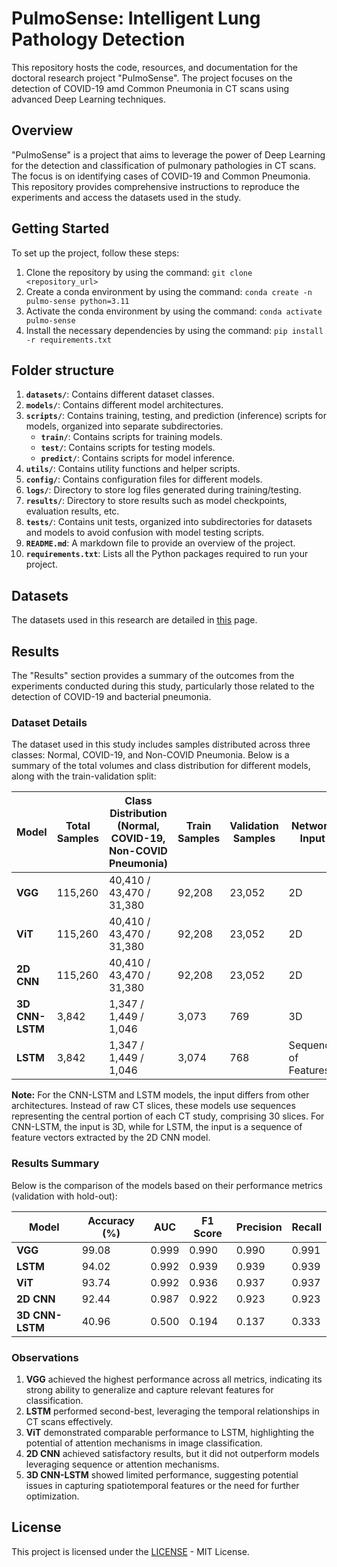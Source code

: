 # PulmoSense: Intelligent Lung Pathology Detection

This repository hosts the code, resources, and documentation for the doctoral research project "PulmoSense". The project focuses on the detection of COVID-19 amd Common Pneumonia in CT scans using advanced Deep Learning techniques.

## Overview

"PulmoSense" is a project that aims to leverage the power of Deep Learning for the detection and classification of pulmonary pathologies in CT scans. The focus is on identifying cases of COVID-19 and Common Pneumonia. This repository provides comprehensive instructions to reproduce the experiments and access the datasets used in the study.

## Getting Started

To set up the project, follow these steps:

1. Clone the repository by using the command: `git clone <repository_url>`
2. Create a conda environment by using the command: `conda create -n pulmo-sense python=3.11`
3. Activate the conda environment by using the command: `conda activate pulmo-sense`
4. Install the necessary dependencies by using the command: `pip install -r requirements.txt`

## Folder structure

1. **`datasets/`**: Contains different dataset classes.
2. **`models/`**: Contains different model architectures.
3. **`scripts/`**: Contains training, testing, and prediction (inference) scripts for models, organized into separate subdirectories.
   - **`train/`**: Contains scripts for training models.
   - **`test/`**: Contains scripts for testing models.
   - **`predict/`**: Contains scripts for model inference.
4. **`utils/`**: Contains utility functions and helper scripts.
5. **`config/`**: Contains configuration files for different models.
6. **`logs/`**: Directory to store log files generated during training/testing.
7. **`results/`**: Directory to store results such as model checkpoints, evaluation results, etc.
8. **`tests/`**: Contains unit tests, organized into subdirectories for datasets and models to avoid confusion with model testing scripts.
9. **`README.md`**: A markdown file to provide an overview of the project.
10. **`requirements.txt`**: Lists all the Python packages required to run your project.

<!-- ## Usage

To reproduce the experiments and execute the classification model, follow the steps detailed in the "Usage" section. -->

## Datasets

The datasets used in this research are detailed in [this](DATASET.md) page.

## Results

The "Results" section provides a summary of the outcomes from the experiments conducted during this study, particularly those related to the detection of COVID-19 and bacterial pneumonia.

### Dataset Details

The dataset used in this study includes samples distributed across three classes: Normal, COVID-19, and Non-COVID Pneumonia. Below is a summary of the total volumes and class distribution for different models, along with the train-validation split:

| Model                  | Total Samples | Class Distribution (Normal, COVID-19, Non-COVID Pneumonia) | Train Samples | Validation Samples | Network Input      |
|------------------------|---------------|-----------------------------|---------------|---------------------|--------------------|
| **VGG**               | 115,260       | 40,410 / 43,470 / 31,380   | 92,208        | 23,052             | 2D                |
| **ViT**               | 115,260       | 40,410 / 43,470 / 31,380   | 92,208        | 23,052             | 2D                |
| **2D CNN**            | 115,260       | 40,410 / 43,470 / 31,380   | 92,208        | 23,052             | 2D                |
| **3D CNN-LSTM**       | 3,842         | 1,347 / 1,449 / 1,046      | 3,073         | 769                | 3D                |
| **LSTM**              | 3,842         | 1,347 / 1,449 / 1,046      | 3,074         | 768                | Sequence of Features |

**Note:** For the CNN-LSTM and LSTM models, the input differs from other architectures. Instead of raw CT slices, these models use sequences representing the central portion of each CT study, comprising 30 slices. For CNN-LSTM, the input is 3D, while for LSTM, the input is a sequence of feature vectors extracted by the 2D CNN model.

### Results Summary

Below is the comparison of the models based on their performance metrics (validation with hold-out):

| Model                  | Accuracy (%) | AUC    | F1 Score | Precision | Recall   |
|------------------------|--------------|--------|----------|-----------|----------|
| **VGG**               | 99.08        | 0.999  | 0.990    | 0.990     | 0.991    |
| **LSTM**              | 94.02        | 0.992  | 0.939    | 0.939     | 0.939    |
| **ViT**               | 93.74        | 0.992  | 0.936    | 0.937     | 0.937    |
| **2D CNN**            | 92.44        | 0.987  | 0.922    | 0.923     | 0.923    |
| **3D CNN-LSTM**       | 40.96        | 0.500  | 0.194    | 0.137     | 0.333    |

### Observations

1. **VGG** achieved the highest performance across all metrics, indicating its strong ability to generalize and capture relevant features for classification.
2. **LSTM** performed second-best, leveraging the temporal relationships in CT scans effectively.
3. **ViT** demonstrated comparable performance to LSTM, highlighting the potential of attention mechanisms in image classification.
4. **2D CNN** achieved satisfactory results, but it did not outperform models leveraging sequence or attention mechanisms.
5. **3D CNN-LSTM** showed limited performance, suggesting potential issues in capturing spatiotemporal features or the need for further optimization.

## License

This project is licensed under the [LICENSE](https://opensource.org/licenses/MIT) - MIT License.

